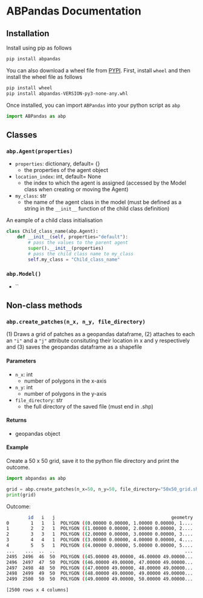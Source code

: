 # ABPandas Documentation
## Installation
Install using pip as follows
```bash
pip install abpandas
```
You can also download a wheel file from [PYPI](https://pypi.org/project/abpandas/#files). First, install `wheel` and then install the wheel file as follows
```bash
pip install wheel
pip install abpandas-VERSION-py3-none-any.whl
```
Once installed, you can import `ABPandas` into your python script as `abp`
```python
import ABPandas as abp
```

## Classes

### `abp.Agent(properties)`
- `properties`: dictionary, default= {}  
    - the properties of the agent object 
- `location_index`: int, default= None  
    - the index to which the agent is assigned (accessed by the Model class when creating or moving the Agent)
- `my_class`: str
    - the name of the agent class in the model (must be defined as a string in the `__init__` function of the child class definition)

An eample of a child class initialisation
```python
class Child_class_name(abp.Agent):
    def __init__(self, properties="default"):
        # pass the values to the parent agent
        super().__init__(properties)
        # pass the child class name to my_class 
        self.my_class = "Child_class_name"
```

### `abp.Model()`
- ``

## Non-class methods
### `abp.create_patches(n_x, n_y, file_directory)`
(1) Draws a grid of patches as a geopandas dataframe, (2) attaches to each an `"i"` and a `"j"` attribute consituting their location in x and y respectively and (3) saves the geopandas dataframe as a shapefile
#### Parameters
- `n_x`: int
    - number of polygons in the x-axis
- `n_y`: int
    - number of polygons in the y-axis
- `file_directory`: str
    - the full directory of the saved file (must end in .shp)
#### Returns
- geopandas object
#### Example
Create a 50 x 50 grid, save it to the python file directory and print the outcome.
```python
import abpandas as abp

grid = abp.create_patches(n_x=50, n_y=50, file_directory="50x50_grid.shp")
print(grid)
```
Outcome:
```bash
        id   i   j                                           geometry
0        1   1   1  POLYGON ((0.00000 0.00000, 1.00000 0.00000, 1....
1        2   2   1  POLYGON ((1.00000 0.00000, 2.00000 0.00000, 2....
2        3   3   1  POLYGON ((2.00000 0.00000, 3.00000 0.00000, 3....
3        4   4   1  POLYGON ((3.00000 0.00000, 4.00000 0.00000, 4....
4        5   5   1  POLYGON ((4.00000 0.00000, 5.00000 0.00000, 5....
...    ...  ..  ..                                                ...
2495  2496  46  50  POLYGON ((45.00000 49.00000, 46.00000 49.00000...
2496  2497  47  50  POLYGON ((46.00000 49.00000, 47.00000 49.00000...
2497  2498  48  50  POLYGON ((47.00000 49.00000, 48.00000 49.00000...
2498  2499  49  50  POLYGON ((48.00000 49.00000, 49.00000 49.00000...
2499  2500  50  50  POLYGON ((49.00000 49.00000, 50.00000 49.00000...

[2500 rows x 4 columns]
```




